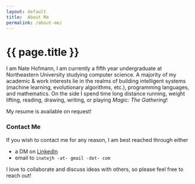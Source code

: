 ```yaml
---
layout: default
title:  About Me
permalink: /about-me/
---
```


# {{ page.title }}

I am Nate Hofmann, I am currently a fifth year undergraduate at Northeastern University studying computer science. A majority of my academic & work interests lie in the realms of building intelligent systems (machine learning, evolutionary algorithms, etc.), programming languages, and mathematics. On the side I spend time long distance running, weight lifting, reading, drawing, writing, or playing *Magic: The Gathering*!

My resume is available on request!

### Contact Me 

If you wish to contact me for any reason, I am best reached through either
- a DM on [LinkedIn](https://www.linkedin.com/in/nate-hofmann/)
- email to `inatejh -at- gmail -dot- com`

I love to collaborate and discuss ideas with others, so please feel free to reach out!